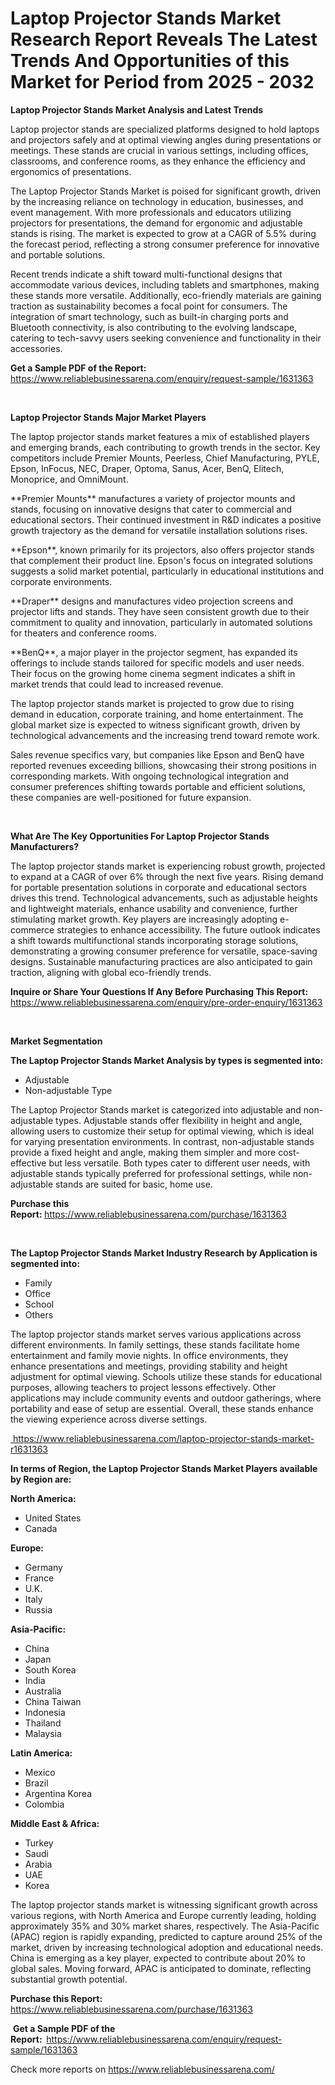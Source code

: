 <p><h1>Laptop Projector Stands Market Research Report Reveals The Latest Trends And Opportunities of this Market for Period from 2025 - 2032</h1></p><p><strong>Laptop Projector Stands Market Analysis and Latest Trends</strong></p>
<p><p>Laptop projector stands are specialized platforms designed to hold laptops and projectors safely and at optimal viewing angles during presentations or meetings. These stands are crucial in various settings, including offices, classrooms, and conference rooms, as they enhance the efficiency and ergonomics of presentations.</p><p>The Laptop Projector Stands Market is poised for significant growth, driven by the increasing reliance on technology in education, businesses, and event management. With more professionals and educators utilizing projectors for presentations, the demand for ergonomic and adjustable stands is rising. The market is expected to grow at a CAGR of 5.5% during the forecast period, reflecting a strong consumer preference for innovative and portable solutions.</p><p>Recent trends indicate a shift toward multi-functional designs that accommodate various devices, including tablets and smartphones, making these stands more versatile. Additionally, eco-friendly materials are gaining traction as sustainability becomes a focal point for consumers. The integration of smart technology, such as built-in charging ports and Bluetooth connectivity, is also contributing to the evolving landscape, catering to tech-savvy users seeking convenience and functionality in their accessories.</p></p>
<p><strong>Get a Sample PDF of the Report:&nbsp;</strong> <a href="https://www.reliablebusinessarena.com/enquiry/request-sample/1631363?utm_campaign=3498&utm_medium=2&utm_source=Github&utm_content=ia&utm_term=10042025&utm_id=laptop-projector-stands">https://www.reliablebusinessarena.com/enquiry/request-sample/1631363</a></p>
<p>&nbsp;</p>
<p><strong>Laptop Projector Stands Major Market Players</strong></p>
<p><p>The laptop projector stands market features a mix of established players and emerging brands, each contributing to growth trends in the sector. Key competitors include Premier Mounts, Peerless, Chief Manufacturing, PYLE, Epson, InFocus, NEC, Draper, Optoma, Sanus, Acer, BenQ, Elitech, Monoprice, and OmniMount. </p><p>**Premier Mounts** manufactures a variety of projector mounts and stands, focusing on innovative designs that cater to commercial and educational sectors. Their continued investment in R&D indicates a positive growth trajectory as the demand for versatile installation solutions rises.</p><p>**Epson**, known primarily for its projectors, also offers projector stands that complement their product line. Epson's focus on integrated solutions suggests a solid market potential, particularly in educational institutions and corporate environments.</p><p>**Draper** designs and manufactures video projection screens and projector lifts and stands. They have seen consistent growth due to their commitment to quality and innovation, particularly in automated solutions for theaters and conference rooms.</p><p>**BenQ**, a major player in the projector segment, has expanded its offerings to include stands tailored for specific models and user needs. Their focus on the growing home cinema segment indicates a shift in market trends that could lead to increased revenue.</p><p>The laptop projector stands market is projected to grow due to rising demand in education, corporate training, and home entertainment. The global market size is expected to witness significant growth, driven by technological advancements and the increasing trend toward remote work.</p><p>Sales revenue specifics vary, but companies like Epson and BenQ have reported revenues exceeding billions, showcasing their strong positions in corresponding markets. With ongoing technological integration and consumer preferences shifting towards portable and efficient solutions, these companies are well-positioned for future expansion.</p></p>
<p>&nbsp;</p>
<p><strong>What Are The Key Opportunities For Laptop Projector Stands Manufacturers?</strong></p>
<p><p>The laptop projector stands market is experiencing robust growth, projected to expand at a CAGR of over 6% through the next five years. Rising demand for portable presentation solutions in corporate and educational sectors drives this trend. Technological advancements, such as adjustable heights and lightweight materials, enhance usability and convenience, further stimulating market growth. Key players are increasingly adopting e-commerce strategies to enhance accessibility. The future outlook indicates a shift towards multifunctional stands incorporating storage solutions, demonstrating a growing consumer preference for versatile, space-saving designs. Sustainable manufacturing practices are also anticipated to gain traction, aligning with global eco-friendly trends.</p></p>
<p><strong>Inquire or Share Your Questions If Any Before Purchasing This Report:</strong> <a href="https://www.reliablebusinessarena.com/enquiry/pre-order-enquiry/1631363?utm_campaign=3498&utm_medium=2&utm_source=Github&utm_content=ia&utm_term=10042025&utm_id=laptop-projector-stands">https://www.reliablebusinessarena.com/enquiry/pre-order-enquiry/1631363</a></p>
<p>&nbsp;</p>
<p><strong>Market Segmentation</strong></p>
<p><strong>The Laptop Projector Stands Market Analysis by types is segmented into:</strong></p>
<p><ul><li>Adjustable</li><li>Non-adjustable Type</li></ul></p>
<p><p>The Laptop Projector Stands market is categorized into adjustable and non-adjustable types. Adjustable stands offer flexibility in height and angle, allowing users to customize their setup for optimal viewing, which is ideal for varying presentation environments. In contrast, non-adjustable stands provide a fixed height and angle, making them simpler and more cost-effective but less versatile. Both types cater to different user needs, with adjustable stands typically preferred for professional settings, while non-adjustable stands are suited for basic, home use.</p></p>
<p><strong>Purchase this Report:&nbsp;</strong><a href="https://www.reliablebusinessarena.com/purchase/1631363?utm_campaign=3498&utm_medium=2&utm_source=Github&utm_content=ia&utm_term=10042025&utm_id=laptop-projector-stands">https://www.reliablebusinessarena.com/purchase/1631363</a></p>
<p>&nbsp;</p>
<p><strong>The Laptop Projector Stands Market Industry Research by Application is segmented into:</strong></p>
<p><ul><li>Family</li><li>Office</li><li>School</li><li>Others</li></ul></p>
<p><p>The laptop projector stands market serves various applications across different environments. In family settings, these stands facilitate home entertainment and family movie nights. In office environments, they enhance presentations and meetings, providing stability and height adjustment for optimal viewing. Schools utilize these stands for educational purposes, allowing teachers to project lessons effectively. Other applications may include community events and outdoor gatherings, where portability and ease of setup are essential. Overall, these stands enhance the viewing experience across diverse settings.</p></p>
<p><a href="https://www.reliablebusinessarena.com/laptop-projector-stands-market-r1631363?utm_campaign=3498&utm_medium=2&utm_source=Github&utm_content=ia&utm_term=10042025&utm_id=laptop-projector-stands">&nbsp;https://www.reliablebusinessarena.com/laptop-projector-stands-market-r1631363</a></p>
<p><strong>In terms of Region, the Laptop Projector Stands Market Players available by Region are:</strong></p>
<p>
    <p> <strong> North America: </strong>
        <ul>
            <li>United States</li>
            <li>Canada</li>
        </ul>
        </p> 
    <p> <strong> Europe: </strong>
        <ul>
            <li>Germany</li>
            <li>France</li>
            <li>U.K.</li>
            <li>Italy</li>
            <li>Russia</li>
        </ul>
        </p> 
    <p> <strong> Asia-Pacific: </strong>
        <ul>
            <li>China</li>
            <li>Japan</li>
            <li>South Korea</li>
            <li>India</li>
            <li>Australia</li>
            <li>China Taiwan</li>
            <li>Indonesia</li>
            <li>Thailand</li>
            <li>Malaysia</li>
        </ul>
        </p> 
    <p> <strong> Latin America: </strong>
        <ul>
            <li>Mexico</li>
            <li>Brazil</li>
            <li>Argentina Korea</li>
            <li>Colombia</li>
        </ul>
        </p> 
    <p> <strong> Middle East & Africa: </strong>
        <ul>
            <li>Turkey</li>
            <li>Saudi</li>
            <li>Arabia</li>
            <li>UAE</li>
            <li>Korea</li>
        </ul>
    </p>
    </p>
<p><p>The laptop projector stands market is witnessing significant growth across various regions, with North America and Europe currently leading, holding approximately 35% and 30% market shares, respectively. The Asia-Pacific (APAC) region is rapidly expanding, predicted to capture around 25% of the market, driven by increasing technological adoption and educational needs. China is emerging as a key player, expected to contribute about 20% to global sales. Moving forward, APAC is anticipated to dominate, reflecting substantial growth potential.</p></p>
<p><strong>Purchase this Report: </strong><a href="https://www.reliablebusinessarena.com/purchase/1631363?utm_campaign=3498&utm_medium=2&utm_source=Github&utm_content=ia&utm_term=10042025&utm_id=laptop-projector-stands">https://www.reliablebusinessarena.com/purchase/1631363</a></p>
<p>&nbsp;<strong>Get a Sample PDF of the Report:&nbsp;&nbsp;</strong><a href="https://www.reliablebusinessarena.com/enquiry/request-sample/1631363?utm_campaign=3498&utm_medium=2&utm_source=Github&utm_content=ia&utm_term=10042025&utm_id=laptop-projector-stands">https://www.reliablebusinessarena.com/enquiry/request-sample/1631363</a></p>
<p><strong></strong></p>
<p>Check more reports on <a href="https://www.reliablebusinessarena.com/?utm_campaign=3498&utm_medium=2&utm_source=Github&utm_content=ia&utm_term=10042025&utm_id=laptop-projector-stands">https://www.reliablebusinessarena.com/</a></p>